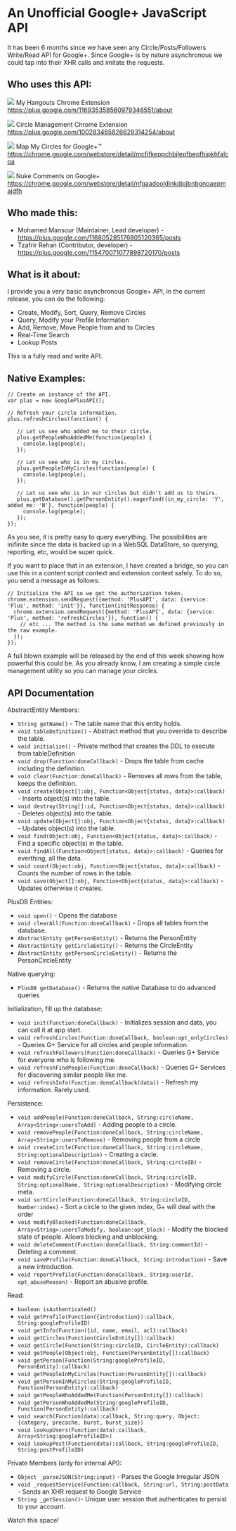 An Unofficial Google+ JavaScript API
================================================

It has been 6 months since we have seen any Circle/Posts/Followers
Write/Read API for Google+. Since Google+ is by nature asynchronous
we could tap into their XHR calls and imitate the requests.

Who uses this API:
----

![](https://github.com/mohamedmansour/my-hangouts-extension/raw/master/img/icon32.png) My Hangouts Chrome Extension https://plus.google.com/116935358560979346551/about

![](https://lh4.googleusercontent.com/1wwa7CVUEhHPX-fD5GL6ip-waOagyr9Rbi-gnlXwn6TOPZUYxjEnsj5ui80-pZQQsa_Ku47PQw=s32-h32-e365) Circle Management Chrome Extension https://plus.google.com/100283465826629314254/about

![](https://lh6.googleusercontent.com/nV1nIGSHN9CsoRFpbM_oL-xuyCKOZEIOG4taCZrgKWDjvOWT9Ywuzpjy4AFFXWVGZLS2EurKFA=s32-h32-e365) Map My Circles for Google+™ https://chrome.google.com/webstore/detail/mcfifkeppchbjlepfbepfhjpkhfalcoa

![](https://lh5.googleusercontent.com/0Amg5dBgOUZaNSOcZl9b6xUeQOVnpjOGZk9DkCZn975X_XzhsIVpe6lGhOJTMFEpczzm22uDWw=s32-h32-e365) Nuke Comments on Google+ https://chrome.google.com/webstore/detail/nfgaadooldinkdjpjbnbgnoaepmajdfh

Who made this:
---

- Mohamed Mansour (Maintainer, Lead developer) - https://plus.google.com/116805285176805120365/posts
- Tzafrir Rehan (Contributor, developer) - https://plus.google.com/115470071077898720170/posts

What is it about:
----

I provide you a very basic asynchronous Google+ API, in the current
release, you can do the following:

- Create, Modify, Sort, Query, Remove Circles
- Query, Modify your Profile Information
- Add, Remove, Move People from and to Circles
- Real-Time Search
- Lookup Posts

This is a fully read and write API.

Native Examples:
----

    // Create an instance of the API.
    var plus = new GooglePlusAPI();

    // Refresh your circle information.
    plus.refreshCircles(function() {

       // Let us see who added me to their circle.
       plus.getPeopleWhoAddedMe(function(people) {
         console.log(people);
       });

       // Let us see who is in my circles.
       plus.getPeopleInMyCircles(function(people) {
         console.log(people);
       });
       
       // Let us see who is in our circles but didn't add us to theirs.
       plus.getDatabase().getPersonEntity().eagerFind({in_my_circle: 'Y', added_me: 'N'}, function(people) {
         console.log(people);
       });
    });
    
As you see, it is pretty easy to query everything. The possibilities are inifinite
since the data is backed up in a WebSQL DataStore, so querying, reporting, etc, would
be super quick.

If you want to place that in an extension, I have created a bridge, so you can use
this in a content script context and extension context safely. To do so, you send a
message as follows:

    // Initialize the API so we get the authorization token.
    chrome.extension.sendRequest({method: 'PlusAPI', data: {service: 'Plus', method: 'init'}}, function(initResponse) {
      chrome.extension.sendRequest({method: 'PlusAPI', data: {service: 'Plus', method: 'refreshCircles'}}, function() {
        // etc ... The method is the same method we defined previously in the raw example.
      });
    });


A full blown example will be released by the end of this week showing how powerful this could be.
As you already know, I am creating a simple circle management utility so you can manage your circles.

API Documentation
----

AbstractEntity Members:

- `String getName()` - The table name that this entity holds.
- `void tableDefinition()` - Abstract method that you override to describe the table.
- `void initialize()` - Private method that creates the DDL to execute from tableDefinition
- `void drop(Function:doneCallback)` - Drops the table from cache including the definition.
- `void clear(Function:doneCallback)` - Removes all rows from the table, keeps the definition.
- `void create(Object[]:obj, Function<Object{status, data}>:callback)` - Inserts object(s) into the table.
- `void destroy(String[]:id, Function<Object{status, data}>:callback)` - Deletes object(s) into the table.
- `void update(Object[]:obj, Function<Object{status, data}>:callback)` - Updates object(s) into the table.
- `void find(Object:obj, Function<Object{status, data}>:callback)` - Find a specific object(s) in the table.
- `void findAll(Function<Object{status, data}>:callback)` - Queries for everthing, all the data.
- `void count(Object:obj, Function<Object{status, data}>:callback)` - Counts the number of rows in the table.
- `void save(Object[]:obj, Function<Object{status, data}>:callback)` - Updates otherwise it creates.

PlusDB Entities:

- `void open()` - Opens the database
- `void clearAll(Function:doneCallback)` - Drops all tables from the database.
- `AbstractEntity getPersonEntity()` - Returns the PersonEntity
- `AbstractEntity getCircleEntity()` - Returns the CircleEntity
- `AbstractEntity getPersonCircleEntity()` - Returns the PersonCircleEntity

Native querying:

- `PlusDB getDatabase()` - Returns the native Database to do advanced queries

Initialization, fill up the database: 

- `void init(Function:doneCallback)` - Initializes session and data, you can call it at app start.
- `void refreshCircles(Function:doneCallback, boolean:opt_onlyCircles)` - Queries G+ Service for all circles and people information.
- `void refreshFollowers(Function:doneCallback)` - Queries G+ Service for everyone who is following me.
- `void refreshFindPeople(Function:doneCallback)` - Queries G+ Services for discovering similar people like me.
- `void refreshInfo(Function:doneCallback(data))` - Refresh my information. Rarely used.

Persistence:

- `void addPeople(Function:doneCallback, String:circleName, Array<String>:usersToAdd)` - Adding people to a circle.
- `void removePeople(Function:doneCallback, String:circleName, Array<String>:usersToRemove)` - Removing people from a circle
- `void createCircle(Function:doneCallback, String:circleName, String:optionalDescription)` - Creating a circle.
- `void removeCircle(Function:doneCallback, String:circleID)` - Removing a circle.
- `void modifyCircle(Function:doneCallback, String:circleID, String:optionalName, String:optionalDescription)` - Modifying circle meta.
- `void sortCircle(Function:doneCallback, String:circleID, Number:index)` - Sort a circle to the given index, G+ will deal with the order
- `void modifyBlocked(Function:doneCallback, Array<String>:usersToModify, boolean:opt_block)` - Modify the blocked state of people. Allows blocking and unblocking.
- `void deleteComment(Function:doneCallback, String:commentId)` - Deleting a comment.
- `void saveProfile(Function:doneCallback, String:introduction)` - Save a new introduction.
- `void reportProfile(Function:doneCallback, String:userId, opt_abuseReason)` - Report an abusive profile.

Read:

- `boolean isAuthenticated()`
- `void getProfile(Function({introduction}):callback, String:googleProfileID)`
- `void getInfo(Function({id, name, email, acl}:callback)`
- `void getCircles(Function(CircleEntity[]):callback)`
- `void getCircle(Function(String:circleID, CircleEntity):callback)`
- `void getPeople(Object:obj, Function(PersonEntity[]):callback)`
- `void getPerson(Function(String:googleProfileID, PersonEntity):callback)`
- `void getPeopleInMyCircles(Function(PersonEntity[]):callback)`
- `void getPersonInMyCircles(String:googleProfileID, Function(PersonEntity):callback)`
- `void getPeopleWhoAddedMe(Function(PersonEntity[]):callback)`
- `void getPersonWhoAddedMe(String:googleProfileID, Function(PersonEntity):callback)`
- `void search(Function(data):callback, String:query, Object:{category, precache, burst, burst_size})`
- `void lookupUsers(Function(data):callback, Array<String:googleProfileID>)`
- `void lookupPost(Function(data):callback, String:googleProfileID, String:postProfileID)`


Private Members (only for internal API):

- `Object _parseJSON(String:input)` - Parses the Google Irregular JSON
- `void _requestService(Function:callback, String:url, String:postData` - Sends an XHR request to Google Service
- `String _getSession()`- Unique user session that authenticates to persist to your account.

Watch this space!


